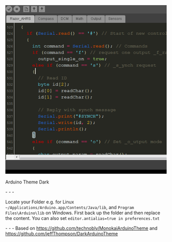 ![screenshot](https://raw.githubusercontent.com/pilif-pilif/Arduino_theme/master/Screen.png)

Arduino Theme Dark 

\- \- \-

Locate your Folder e.g. for Linux `~/Applications/Arduino.app/Contents/Java/lib`, and `Program Files\Arduino\lib` on Windows. First back up the folder and then replace the content. You can also set  `editor.antialias=true in preferences.txt` 

\- \- \-
Based on https://github.com/technobly/MonokaiArduinoTheme and https://github.com/jeffThompson/DarkArduinoTheme 
